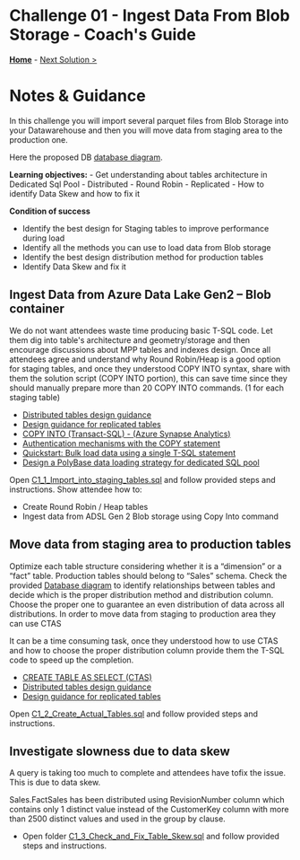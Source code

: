# Challenge 01 - Ingest Data From Blob Storage - Coach's Guide

**[Home](./README.md)** - [Next Solution >](./Solution-02.md)

# Notes & Guidance

In this challenge you will import several parquet files from Blob Storage into your Datawarehouse and then you will move data from staging area to the production one.

Here the proposed DB [database diagram](./Solutions/DedicatedSqlPool-TablesRelationships.pdf).

**Learning objectives:**
    - Get understanding about tables architecture in Dedicated Sql Pool
    - Distributed
    - Round Robin
    - Replicated
    - How to identify Data Skew and how to fix it

**Condition of success**
- Identify the best design for Staging tables to improve performance during load
- Identify all the methods you can use to load data from Blob storage
- Identify the best design distribution method for production tables
- Identify Data Skew and fix it

## Ingest Data from Azure Data Lake Gen2 – Blob container

We do not want attendees waste time producing basic T-SQL code. Let them dig into table's architecture and geometry/storage and then encourage discussions about MPP tables and indexes design.
Once all attendees agree and understand why Round Robin/Heap is a good option for staging tables, and once they understood COPY INTO syntax, share with them the solution script (COPY INTO portion), this can save time since they should manually prepare more than 20 COPY INTO commands. (1 for each staging table)

  - [Distributed tables design guidance](https://docs.microsoft.com/en-us/azure/synapse-analytics/sql-data-warehouse/sql-data-warehouse-tables-distribute)
  - [Design guidance for replicated tables](https://docs.microsoft.com/en-us/azure/synapse-analytics/sql-data-warehouse/design-guidance-for-replicated-tables)
  - [COPY INTO (Transact-SQL) - (Azure Synapse Analytics)](https://docs.microsoft.com/en-us/sql/t-sql/statements/copy-into-transact-sql?view=azure-sqldw-latest)
  - [Authentication mechanisms with the COPY statement](https://docs.microsoft.com/en-us/azure/synapse-analytics/sql-data-warehouse/quickstart-bulk-load-copy-tsql-examples)
  - [Quickstart: Bulk load data using a single T-SQL statement](https://docs.microsoft.com/en-us/azure/synapse-analytics/sql-data-warehouse/quickstart-bulk-load-copy-tsql)
  - [Design a PolyBase data loading strategy for dedicated SQL pool](https://docs.microsoft.com/en-us/azure/synapse-analytics/sql/load-data-overview#4-load-the-data-into-dedicated-sql-pool-staging-tables-using-polybase)

Open [C1_1_Import_into_staging_tables.sql](./Solutions/Challenge01/C1_1_Import_into_staging_tables_Public_Blob.sql) and follow provided steps and instructions.
Show attendee how to:
-   Create Round Robin / Heap tables
-   Ingest data from ADSL Gen 2 Blob storage using Copy Into command

## Move data from staging area to production tables

Optimize each table structure considering whether it is a “dimension” or a “fact” table.
Production tables should belong to “Sales” schema. Check the provided [Database diagram](./Solutions/DedicatedSqlPool-TablesRelationships.pdf) to identify relationships between tables and decide which is the proper distribution method and distribution column.
Choose the proper one to guarantee an even distribution of data across all distributions. In order to move data from staging to production area they can use CTAS

It can be a time consuming task, once they understood how to use CTAS and how to choose the proper distribution column provide them the T-SQL code to speed up the completion.

  - [CREATE TABLE AS SELECT (CTAS)](https://docs.microsoft.com/en-us/azure/synapse-analytics/sql-data-warehouse/sql-data-warehouse-develop-ctas)
  - [Distributed tables design guidance](https://docs.microsoft.com/en-us/azure/synapse-analytics/sql-data-warehouse/sql-data-warehouse-tables-distribute)
  - [Design guidance for replicated tables](https://docs.microsoft.com/en-us/azure/synapse-analytics/sql-data-warehouse/design-guidance-for-replicated-tables)

Open [C1_2_Create_Actual_Tables.sql](./Solutions/Challenge01/C1_2_Create_Actual_Tables.sql) and follow provided steps and instructions.

## Investigate slowness due to data skew

A query is taking too much to complete and attendees have tofix the issue.
This is due to data skew.

Sales.FactSales has been distributed using RevisionNumber column which contains only 1 distinct value instead of the CustomerKey column with more than 2500 distinct values and used in the group by clause.

- Open folder [C1_3_Check_and_Fix_Table_Skew.sql](./Solutions/Challenge01/C1_3_Check_and_Fix_Table_Skew.sql) and follow provided steps and instructions.

